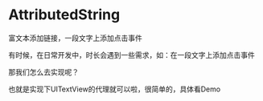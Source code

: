 # AttributedString
富文本添加链接，一段文字上添加点击事件

有时候，在日常开发中，时长会遇到一些需求，如：在一段文字上添加点击事件

那我们怎么去实现呢？

也就是实现下UITextView的代理就可以啦，很简单的，具体看Demo
